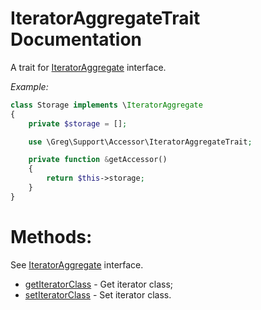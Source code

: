 # IteratorAggregateTrait Documentation

A trait for [IteratorAggregate](http://php.net/manual/en/class.iteratoraggregate.php) interface.

_Example:_

```php
class Storage implements \IteratorAggregate
{
    private $storage = [];

    use \Greg\Support\Accessor\IteratorAggregateTrait;

    private function &getAccessor()
    {
        return $this->storage;
    }
}
```

# Methods:

See [IteratorAggregate](http://php.net/manual/en/class.iteratoraggregate.php) interface.

* [getIteratorClass](#getiteratorclass) - Get iterator class;
* [setIteratorClass](#setiteratorclass) - Set iterator class.

